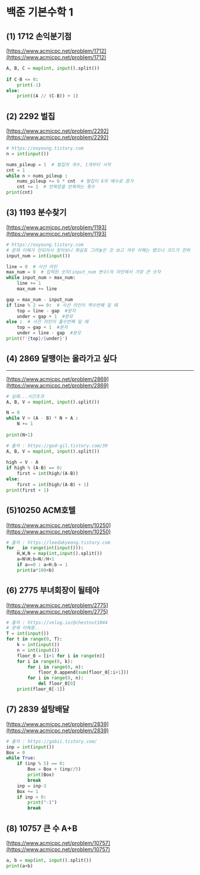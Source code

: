 # 백준 기본수학 1

## (1) 1712 손익분기점


[https://www.acmicpc.net/problem/1712](https://www.acmicpc.net/problem/1712)

```python
A, B, C = map(int, input().split())
 
if C-B <= 0:
    print(-1)
else:
    print((A // (C-B)) + 1)
```



## (2)  2292 벌집


 [https://www.acmicpc.net/problem/2292](https://www.acmicpc.net/problem/2292)

```python
# https://ooyoung.tistory.com
n = int(input())

nums_pileup = 1  # 벌집의 개수, 1개부터 시작
cnt = 1
while n > nums_pileup :
    nums_pileup += 6 * cnt  # 벌집이 6의 배수로 증가
    cnt += 1  # 반복문을 반복하는 횟수
print(cnt)
```



## (3) 1193 분수찾기


[https://www.acmicpc.net/problem/1193](https://www.acmicpc.net/problem/1193)

```python
# https://ooyoung.tistory.com
# 문제 이해가 안되어서 찾아보니 화살표 그려놓은 것 보고 겨우 이해는 됐으나 코드가 전혀 생각나지 않았음
input_num = int(input())

line = 0  # 사선 라인
max_num = 0  # 입력된 숫자(input_num 변수)의 라인에서 가장 큰 숫자
while input_num > max_num:
    line += 1  
    max_num += line  

gap = max_num - input_num 
if line % 2 == 0:  # 사선 라인이 짝수번째 일 때
    top = line - gap  #분자
    under = gap + 1  #분모
else :  # 사선 라인이 홀수번째 일 때
    top = gap + 1  #분자
    under = line - gap  #분모
print(f'{top}/{under}')
```



## (4) 2869 달팽이는 올라가고 싶다

---

[https://www.acmicpc.net/problem/2869](https://www.acmicpc.net/problem/2869)

```python
# 실패...시간초과
A, B, V = map(int, input().split())

N = 0
while V > (A - B) * N + A :
    N += 1 
    
print(N+1)
```

```python
# 출처 : https://god-gil.tistory.com/39
A, B, V = map(int, input().split())
 
high = V - A
if high % (A-B) == 0:
    first = int(high/(A-B))
else:
    first = int(high/(A-B) + 1)
print(first + 1)
```



## (5)10250 ACM호텔


[https://www.acmicpc.net/problem/10250](https://www.acmicpc.net/problem/10250)

```python
# 출처 : https://leedakyeong.tistory.com
for _ in range(int(input())):
    H,W,N = map(int,input().split())
    a=N%H;b=N//H+1
    if a==0 : a=H;b-= 1
    print(a*100+b)
```



## (6) 2775 부녀회장이 될테야


[https://www.acmicpc.net/problem/2775](https://www.acmicpc.net/problem/2775)

```python
# 출처 : https://velog.io/@chestnut1044
# 문제 이해중..
T = int(input())
for t in range(0, T):
    k = int(input())
    n = int(input())
    floor_0 = [i+1 for i in range(n)]
    for i in range(0, k):
        for i in range(0, n):
            floor_0.append(sum(floor_0[:i+1]))
        for i in range(0, n):
            del floor_0[0]
    print(floor_0[-1])
```



## (7) 2839 설탕배달


[https://www.acmicpc.net/problem/2839](https://www.acmicpc.net/problem/2839)

```python
# 출처 : https://gabii.tistory.com/
inp = int(input())
Box = 0
while True:
    if (inp % 5) == 0:
        Box = Box + (inp//5)
        print(Box)
        break
    inp = inp-3
    Box += 1
    if inp < 0:
        print("-1")
        break
```



## (8) 10757 큰 수 A+B


[https://www.acmicpc.net/problem/10757](https://www.acmicpc.net/problem/10757)

```python
a, b = map(int, input().split())
print(a+b)
```

